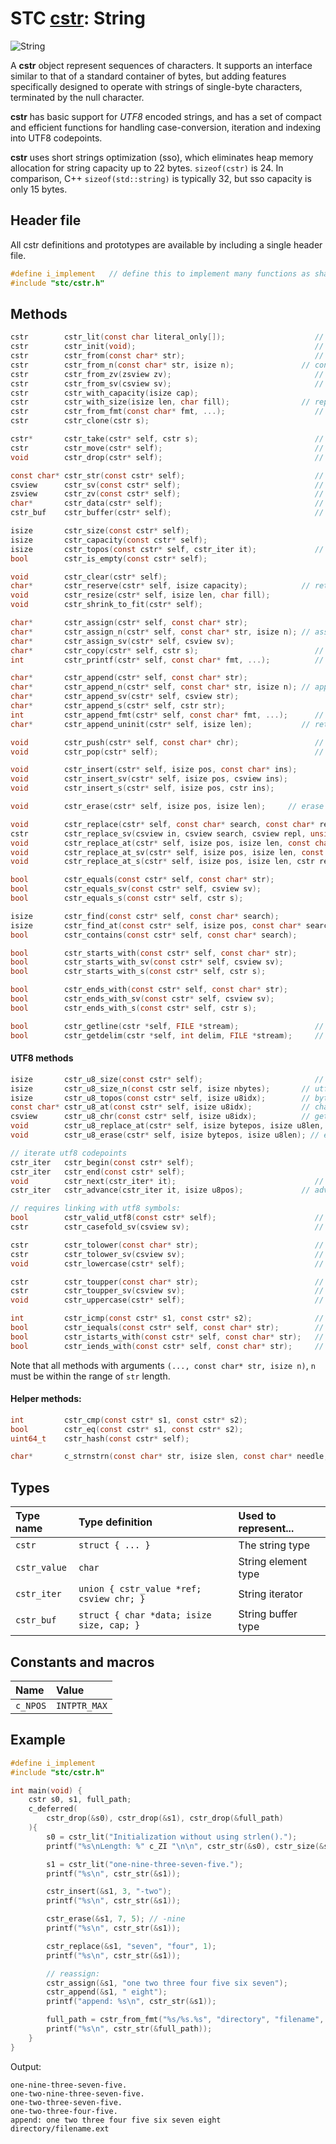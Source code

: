 # STC [cstr](../include/stc/cstr.h): String
![String](pics/string.jpg)

A **cstr** object represent sequences of characters. It supports an interface similar
to that of a standard container of bytes, but adding features specifically designed to
operate with strings of single-byte characters, terminated by the null character.

**cstr** has basic support for *UTF8* encoded strings, and has a set of compact and
efficient functions for handling case-conversion, iteration and indexing into UTF8
codepoints.

**cstr** uses short strings optimization (sso), which eliminates heap memory allocation
for string capacity up to 22 bytes. `sizeof(cstr)` is 24. In comparison, C++
`sizeof(std::string)` is typically 32, but sso capacity is only 15 bytes.

## Header file

All cstr definitions and prototypes are available by including a single header file.

```c
#define i_implement   // define this to implement many functions as shared symbols!
#include "stc/cstr.h"
```

## Methods
```c
cstr        cstr_lit(const char literal_only[]);                    // cstr from literal; no strlen() call.
cstr        cstr_init(void);                                        // constructor; empty string
cstr        cstr_from(const char* str);                             // constructor using strlen()
cstr        cstr_from_n(const char* str, isize n);               // constructor with n first bytes of str
cstr        cstr_from_zv(zsview zv);                                // construct cstr from zsview
cstr        cstr_from_sv(csview sv);                                // construct cstr from csview
cstr        cstr_with_capacity(isize cap);
cstr        cstr_with_size(isize len, char fill);                // repeat fill len times
cstr        cstr_from_fmt(const char* fmt, ...);                    // printf() formatting
cstr        cstr_clone(cstr s);

cstr*       cstr_take(cstr* self, cstr s);                          // take ownership of s, i.e. don't drop s.
cstr        cstr_move(cstr* self);                                  // move string to caller, leave self empty
void        cstr_drop(cstr* self);                                  // destructor

const char* cstr_str(const cstr* self);                             // to const char*
csview      cstr_sv(const cstr* self);                              // to csview
zsview      cstr_zv(const cstr* self);                              // to zsview
char*       cstr_data(cstr* self);                                  // to mutable char*
cstr_buf    cstr_buffer(cstr* self);                                // to mutable buffer (with capacity)

isize       cstr_size(const cstr* self);
isize       cstr_capacity(const cstr* self);
isize       cstr_topos(const cstr* self, cstr_iter it);             // get byte position at iter.
bool        cstr_is_empty(const cstr* self);

void        cstr_clear(cstr* self);
char*       cstr_reserve(cstr* self, isize capacity);            // return pointer to buffer
void        cstr_resize(cstr* self, isize len, char fill);
void        cstr_shrink_to_fit(cstr* self);

char*       cstr_assign(cstr* self, const char* str);
char*       cstr_assign_n(cstr* self, const char* str, isize n); // assign n first bytes of str
char*       cstr_assign_sv(cstr* self, csview sv);
char*       cstr_copy(cstr* self, cstr s);                          // copy-assign a cstr
int         cstr_printf(cstr* self, const char* fmt, ...);          // source and target must not overlap.

char*       cstr_append(cstr* self, const char* str);
char*       cstr_append_n(cstr* self, const char* str, isize n); // append n first bytes of str
char*       cstr_append_sv(cstr* self, csview str);
char*       cstr_append_s(cstr* self, cstr str);
int         cstr_append_fmt(cstr* self, const char* fmt, ...);      // printf() formatting
char*       cstr_append_uninit(cstr* self, isize len);           // return ptr to start of uninited data

void        cstr_push(cstr* self, const char* chr);                 // append one utf8 char
void        cstr_pop(cstr* self);                                   // pop one utf8 char

void        cstr_insert(cstr* self, isize pos, const char* ins);
void        cstr_insert_sv(cstr* self, isize pos, csview ins);
void        cstr_insert_s(cstr* self, isize pos, cstr ins);

void        cstr_erase(cstr* self, isize pos, isize len);     // erase len bytes from pos

void        cstr_replace(cstr* self, const char* search, const char* repl, unsigned count = MAX_INT);
cstr        cstr_replace_sv(csview in, csview search, csview repl, unsigned count);
void        cstr_replace_at(cstr* self, isize pos, isize len, const char* repl); // replace at a pos
void        cstr_replace_at_sv(cstr* self, isize pos, isize len, const csview repl);
void        cstr_replace_at_s(cstr* self, isize pos, isize len, cstr repl);

bool        cstr_equals(const cstr* self, const char* str);
bool        cstr_equals_sv(const cstr* self, csview sv);
bool        cstr_equals_s(const cstr* self, cstr s);

isize       cstr_find(const cstr* self, const char* search);
isize       cstr_find_at(const cstr* self, isize pos, const char* search); // search from pos
bool        cstr_contains(const cstr* self, const char* search);

bool        cstr_starts_with(const cstr* self, const char* str);
bool        cstr_starts_with_sv(const cstr* self, csview sv);
bool        cstr_starts_with_s(const cstr* self, cstr s);

bool        cstr_ends_with(const cstr* self, const char* str);
bool        cstr_ends_with_sv(const cstr* self, csview sv);
bool        cstr_ends_with_s(const cstr* self, cstr s);

bool        cstr_getline(cstr *self, FILE *stream);                 // cstr_getdelim(self, '\n', stream)
bool        cstr_getdelim(cstr *self, int delim, FILE *stream);     // does not append delim to result
```

#### UTF8 methods
```c
isize       cstr_u8_size(const cstr* self);                         // number of utf8 codepoints
isize       cstr_u8_size_n(const cstr self, isize nbytes);       // utf8 size within n bytes
isize       cstr_u8_topos(const cstr* self, isize u8idx);        // byte position at utf8 codepoint index
const char* cstr_u8_at(const cstr* self, isize u8idx);           // char* position at utf8 codepoint index
csview      cstr_u8_chr(const cstr* self, isize u8idx);          // get utf8 character as a csview
void        cstr_u8_replace_at(cstr* self, isize bytepos, isize u8len, csview repl); // replace u8len utf8 chars
void        cstr_u8_erase(cstr* self, isize bytepos, isize u8len); // erase u8len codepoints from pos

// iterate utf8 codepoints
cstr_iter   cstr_begin(const cstr* self);
cstr_iter   cstr_end(const cstr* self);
void        cstr_next(cstr_iter* it);                               // next utf8 codepoint
cstr_iter   cstr_advance(cstr_iter it, isize u8pos);             // advance +/- codepoints

// requires linking with utf8 symbols:
bool        cstr_valid_utf8(const cstr* self);                      // check if str is valid utf8
cstr        cstr_casefold_sv(csview sv);                            // returns new casefolded utf8 cstr

cstr        cstr_tolower(const char* str);                          // returns new lowercase utf8 cstr
cstr        cstr_tolower_sv(csview sv);                             // returns new lowercase utf8 cstr
void        cstr_lowercase(cstr* self);                             // transform cstr to lowercase utf8

cstr        cstr_toupper(const char* str);                          // returns new uppercase utf8 cstr
cstr        cstr_toupper_sv(csview sv);                             // returns new uppercase utf8 cstr
void        cstr_uppercase(cstr* self);                             // transform cstr to uppercase utf8

int         cstr_icmp(const cstr* s1, const cstr* s2);              // utf8 case-insensitive comparison
bool        cstr_iequals(const cstr* self, const char* str);        //   "
bool        cstr_istarts_with(const cstr* self, const char* str);   //   "
bool        cstr_iends_with(const cstr* self, const char* str);     //   "
```

Note that all methods with arguments `(..., const char* str, isize n)`, `n` must be within the range of `str` length.

#### Helper methods:
```c
int         cstr_cmp(const cstr* s1, const cstr* s2);
bool        cstr_eq(const cstr* s1, const cstr* s2);
uint64_t    cstr_hash(const cstr* self);

char*       c_strnstrn(const char* str, isize slen, const char* needle, isize nlen);
```

## Types

| Type name       | Type definition                              | Used to represent... |
|:----------------|:---------------------------------------------|:---------------------|
| `cstr`          | `struct { ... }`                             | The string type      |
| `cstr_value`    | `char`                                       | String element type  |
| `cstr_iter`     | `union { cstr_value *ref; csview chr; }`     | String iterator      |
| `cstr_buf`      | `struct { char *data; isize size, cap; }` | String buffer type   |

## Constants and macros

| Name              | Value             |
|:------------------|:------------------|
|  `c_NPOS`         | `INTPTR_MAX`      |

## Example
```c
#define i_implement
#include "stc/cstr.h"

int main(void) {
    cstr s0, s1, full_path;
    c_deferred(
        cstr_drop(&s0), cstr_drop(&s1), cstr_drop(&full_path)
    ){
        s0 = cstr_lit("Initialization without using strlen().");
        printf("%s\nLength: %" c_ZI "\n\n", cstr_str(&s0), cstr_size(&s0));

        s1 = cstr_lit("one-nine-three-seven-five.");
        printf("%s\n", cstr_str(&s1));

        cstr_insert(&s1, 3, "-two");
        printf("%s\n", cstr_str(&s1));

        cstr_erase(&s1, 7, 5); // -nine
        printf("%s\n", cstr_str(&s1));

        cstr_replace(&s1, "seven", "four", 1);
        printf("%s\n", cstr_str(&s1));

        // reassign:
        cstr_assign(&s1, "one two three four five six seven");
        cstr_append(&s1, " eight");
        printf("append: %s\n", cstr_str(&s1));

        full_path = cstr_from_fmt("%s/%s.%s", "directory", "filename", "ext");
        printf("%s\n", cstr_str(&full_path));
    }
}
```
Output:
```
one-nine-three-seven-five.
one-two-nine-three-seven-five.
one-two-three-seven-five.
one-two-three-four-five.
append: one two three four five six seven eight
directory/filename.ext
```
